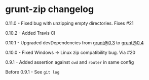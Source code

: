 # grunt-zip changelog
0.11.0 - Fixed bug with unzipping empty directories. Fixes #21

0.10.2 - Added Travis CI

0.10.1 - Upgraded devDependencies from grunt@0.3 to grunt@0.4

0.10.0 - Fixed Windows -> Linux zip compatibility bug. Via #20

0.9.1 - Added assertion against `cwd` and `router` in same config

Before 0.9.1 - See `git log`

